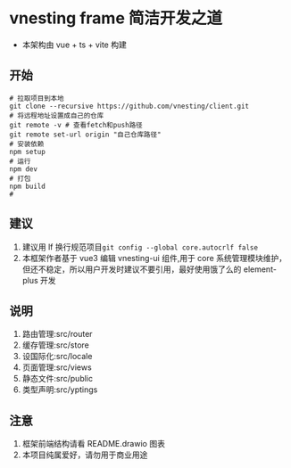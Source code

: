 # vnesting frame 简洁开发之道

-   本架构由 vue + ts + vite 构建

## 开始

```shell
# 拉取项目到本地
git clone --recursive https://github.com/vnesting/client.git
# 将远程地址设置成自己的仓库
git remote -v # 查看fetch和push路径
git remote set-url origin "自己仓库路径"
# 安装依赖
npm setup
# 运行
npm dev
# 打包
npm build
#
```

## 建议

1. 建议用 lf 换行规范项目`git config --global core.autocrlf false`
2. 本框架作者基于 vue3 编辑 vnesting-ui 组件,用于 core 系统管理模块维护，但还不稳定，所以用户开发时建议不要引用，最好使用饿了么的 element-plus 开发

## 说明

1. 路由管理:src/router
2. 缓存管理:src/store
3. 设国际化:src/locale
4. 页面管理:src/views
5. 静态文件:src/public
6. 类型声明:src/yptings

## 注意

1. 框架前端结构请看 README.drawio 图表
2. 本项目纯属爱好，请勿用于商业用途

